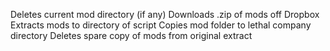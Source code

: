 Deletes current mod directory (if any)
Downloads .zip of mods off Dropbox
Extracts mods to directory of script
Copies mod folder to lethal company directory
Deletes spare copy of mods from original extract
